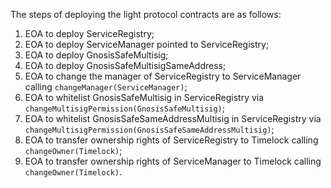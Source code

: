 The steps of deploying the light protocol contracts are as follows:

1. EOA to deploy ServiceRegistry;
2. EOA to deploy ServiceManager pointed to ServiceRegistry;
3. EOA to deploy GnosisSafeMultisig;
4. EOA to deploy GnosisSafeMultisigSameAddress;
5. EOA to change the manager of ServiceRegistry to ServiceManager calling `changeManager(ServiceManager)`;
6. EOA to whitelist GnosisSafeMultisig in ServiceRegistry via `changeMultisigPermission(GnosisSafeMultisig)`;
7. EOA to whitelist GnosisSafeSameAddressMultisig in ServiceRegistry via `changeMultisigPermission(GnosisSafeSameAddressMultisig)`;
8. EOA to transfer ownership rights of ServiceRegistry to Timelock calling `changeOwner(Timelock)`;
9. EOA to transfer ownership rights of ServiceManager to Timelock calling `changeOwner(Timelock)`.